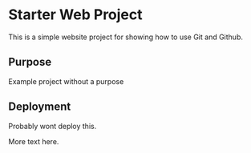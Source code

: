 # Starter Web Project

This is a simple website project for showing how to use Git and Github.

## Purpose

Example project without a purpose

## Deployment

Probably wont deploy this.

More text here.
